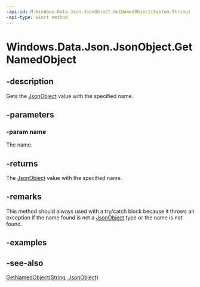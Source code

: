 ```yaml
---
-api-id: M:Windows.Data.Json.JsonObject.GetNamedObject(System.String)
-api-type: winrt method
---
```


<!-- Method syntax
public Windows.Data.Json.JsonObject GetNamedObject(System.String name)
-->

# Windows.Data.Json.JsonObject.GetNamedObject

## -description
Gets the [JsonObject](jsonobject.md) value with the specified name.

## -parameters
### -param name
The name.

## -returns
The [JsonObject](jsonobject.md) value with the specified name.

## -remarks
This method should always used with a try/catch block because it throws an exception if the name found is not a [JsonObject](jsonobject.md) type or the name is not found.

## -examples

## -see-also
[GetNamedObject(String, JsonObject)](jsonobject_getnamedobject_1279840399.md)